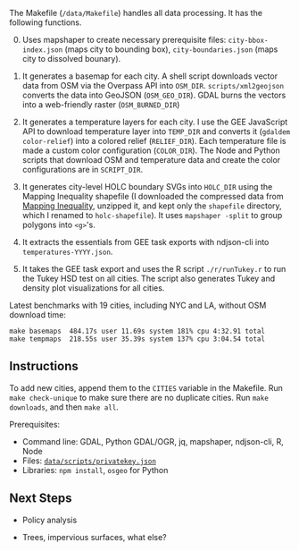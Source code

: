 The Makefile (`/data/Makefile`) handles all data processing. It has the following functions.

0. Uses mapshaper to create necessary prerequisite files: `city-bbox-index.json` (maps city to bounding box), `city-boundaries.json` (maps city to dissolved bounary).

1. It generates a basemap for each city. A shell script downloads vector data from OSM via the Overpass API into `OSM_DIR`. `scripts/xml2geojson` converts the data into GeoJSON (`OSM_GEO_DIR`). GDAL burns the vectors into a web-friendly raster (`OSM_BURNED_DIR`)

2. It generates a temperature layers for each city. I use the GEE JavaScript API to download temperature layer into `TEMP_DIR` and converts it (`gdaldem color-relief`) into a colored relief (`RELIEF_DIR`). Each temperature file is made a custom color configuration (`COLOR_DIR`). The Node and Python scripts that download OSM and temperature data and create the color configurations are in `SCRIPT_DIR`.

3. It generates city-level HOLC boundary SVGs into `HOLC_DIR` using the Mapping Inequality shapefile (I downloaded the compressed data from [Mapping Inequality](https://dsl.richmond.edu/panorama/redlining/#loc=11/40.809/-74.187&city=manhattan-ny&area=D3&text=intro), unzipped it, and kept only the `shapefile` directory, which I renamed to `holc-shapefile`). It uses `mapshaper -split` to group polygons into `<g>`'s.

4. It extracts the essentials from GEE task exports with ndjson-cli into `temperatures-YYYY.json`.

5. It takes the GEE task export and uses the R script `./r/runTukey.r` to run the Tukey HSD test on all cities. The script also generates Tukey and density plot visualizations for all cities.

Latest benchmarks with 19 cities, including NYC and LA, without OSM download time:
```
make basemaps  484.17s user 11.69s system 181% cpu 4:32.91 total
make tempmaps  218.55s user 35.39s system 137% cpu 3:04.54 total
```

## Instructions

To add new cities, append them to the `CITIES` variable in the Makefile. Run `make check-unique` to make sure there are no duplicate cities. Run `make downloads`, and then `make all`.

Prerequisites:
* Command line: GDAL, Python GDAL/OGR, jq, mapshaper, ndjson-cli, R, Node
* Files: [`data/scripts/privatekey.json`](https://developers.google.com/earth-engine/guides/service_account)
* Libraries: `npm install`, `osgeo` for Python

## Next Steps

* Policy analysis

* Trees, impervious surfaces, what else?
